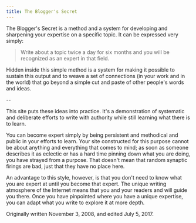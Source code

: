 ```yaml
---
title: The Blogger's Secret
---
```

The Blogger's Secret is a method and a system for developing and
sharpening your expertise on a specific topic.  It can be expressed
very simply:

> Write about a topic twice a day for six months and you will be
recognized as an expert in that field.

Hidden inside this simple method is a system for making it possible
to sustain this output and to weave a set of connections (in your
work and in the world) that go beyond a simple cut and paste of
other people's words and ideas.

--

This site puts these ideas into practice.
It's a demonstration of systematic and deliberate efforts to
write with authority while still learning what there is to learn.

You can become expert simply by being
persistent and methodical and public in your efforts to learn. 
Your site constructed
for this purpose cannot be about anything and everything that comes
to mind; as soon as someone describes it as eclectic or has a hard
time pinning down what you are doing, you have strayed from a
purpose.  That doesn't mean that random synaptic firings are bad,
just that they have no place here.

An advantage to this style, however, is that you don't need to know
what you are expert at until you become that expert.  The unique
writing atmosphere of the Internet  means that you and your readers and
will guide you there.   Once you have pinpointed
where you have a unique expertise, you can adapt what you write to
explore it at more depth.

Originally written November 3, 2008, and edited July 5, 2017.
